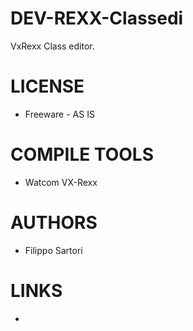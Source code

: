 DEV-REXX-Classedi
=================

VxRexx Class editor.

LICENSE
===============
* Freeware - AS IS

COMPILE TOOLS
===============
* Watcom VX-Rexx
 
AUTHORS
===============
* Filippo Sartori

LINKS
===============
* 
